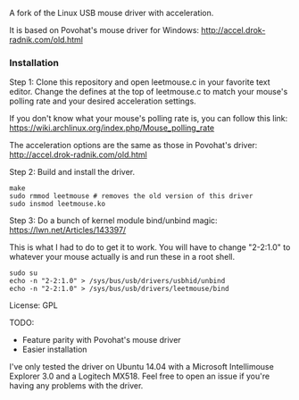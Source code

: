 A fork of the Linux USB mouse driver with acceleration.

It is based on Povohat's mouse driver for Windows: http://accel.drok-radnik.com/old.html

### Installation

Step 1: Clone this repository and open leetmouse.c in your favorite text editor. Change the defines at the top of leetmouse.c to match your mouse's polling rate and your desired acceleration settings.

If you don't know what your mouse's polling rate is, you can follow this link:
https://wiki.archlinux.org/index.php/Mouse_polling_rate

The acceleration options are the same as those in Povohat's driver:
http://accel.drok-radnik.com/old.html

Step 2: Build and install the driver.
```
make
sudo rmmod leetmouse # removes the old version of this driver
sudo insmod leetmouse.ko
```

Step 3: Do a bunch of kernel module bind/unbind magic: https://lwn.net/Articles/143397/

This is what I had to do to get it to work. You will have to change "2-2:1.0" to whatever your mouse actually is and run these in a root shell.
```
sudo su
echo -n "2-2:1.0" > /sys/bus/usb/drivers/usbhid/unbind
echo -n "2-2:1.0" > /sys/bus/usb/drivers/leetmouse/bind
```

License: GPL

TODO:
* Feature parity with Povohat's mouse driver
* Easier installation

I've only tested the driver on Ubuntu 14.04 with a Microsoft Intellimouse Explorer 3.0 and a Logitech MX518. Feel free to open an issue if you're having any problems with the driver.
